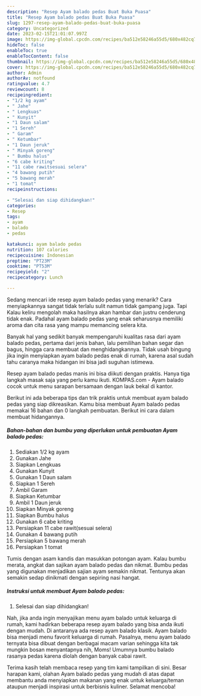 ```yaml
---
description: "Resep Ayam balado pedas Buat Buka Puasa"
title: "Resep Ayam balado pedas Buat Buka Puasa"
slug: 1297-resep-ayam-balado-pedas-buat-buka-puasa
category: Uncategorized
date: 2023-02-15T21:01:07.997Z
image: https://img-global.cpcdn.com/recipes/ba512e58246a55d5/680x482cq70/ayam-balado-pedas-foto-resep-utama.jpg
hideToc: false
enableToc: true
enableTocContent: false
thumbnail: https://img-global.cpcdn.com/recipes/ba512e58246a55d5/680x482cq70/ayam-balado-pedas-foto-resep-utama.jpg
cover: https://img-global.cpcdn.com/recipes/ba512e58246a55d5/680x482cq70/ayam-balado-pedas-foto-resep-utama.jpg
author: Admin
authorAv: notfound
ratingvalue: 4.7
reviewcount: 8
recipeingredient:
- "1/2 kg ayam"
- " Jahe"
- " Lengkuas"
- " Kunyit"
- "1 Daun salam"
- "1 Sereh"
- " Garam"
- " Ketumbar"
- "1 Daun jeruk"
- " Minyak goreng"
- " Bumbu halus"
- "6 cabe kriting"
- "11 cabe rawitsesuai selera"
- "4 bawang putih"
- "5 bawang merah"
- "1 tomat"
recipeinstructions:

- "Selesai dan siap dihidangkan!"
categories:
- Resep
tags:
- ayam
- balado
- pedas

katakunci: ayam balado pedas 
nutrition: 107 calories
recipecuisine: Indonesian
preptime: "PT23M"
cooktime: "PT53M"
recipeyield: "2"
recipecategory: Lunch

---
```



Sedang mencari ide resep ayam balado pedas yang menarik? Cara menyiapkannya sangat tidak terlalu sulit namun tidak gampang juga. Tapi Kalau keliru mengolah maka hasilnya akan hambar dan justru cenderung tidak enak. Padahal ayam balado pedas yang enak seharusnya memiliki aroma dan cita rasa yang mampu memancing selera kita.


Banyak hal yang sedikit banyak mempengaruhi kualitas rasa dari ayam balado pedas, pertama dari jenis bahan, lalu pemilihan bahan segar dan bagus, hingga cara membuat dan menghidangkannya. Tidak usah bingung jika ingin menyiapkan ayam balado pedas enak di rumah, karena asal sudah tahu caranya maka hidangan ini bisa jadi suguhan istimewa.

Resep ayam balado pedas manis ini bisa diikuti dengan praktis. Hanya tiga langkah masak saja yang perlu kamu ikuti. KOMPAS.com - Ayam balado cocok untuk menu sarapan bersamaan dengan lauk bekal di kantor.


Berikut ini ada beberapa tips dan trik praktis untuk membuat ayam balado pedas yang siap dikreasikan. Kamu bisa membuat Ayam balado pedas memakai 16 bahan dan 0 langkah pembuatan. Berikut ini cara dalam membuat hidangannya.

<!--inarticleads1-->

##### Bahan-bahan dan bumbu yang diperlukan untuk pembuatan Ayam balado pedas:

1. Sediakan 1/2 kg ayam
1. Gunakan  Jahe
1. Siapkan  Lengkuas
1. Gunakan  Kunyit
1. Gunakan 1 Daun salam
1. Siapkan 1 Sereh
1. Ambil  Garam
1. Siapkan  Ketumbar
1. Ambil 1 Daun jeruk
1. Siapkan  Minyak goreng
1. Siapkan  Bumbu halus
1. Gunakan 6 cabe kriting
1. Persiapkan 11 cabe rawit(sesuai selera)
1. Gunakan 4 bawang putih
1. Persiapkan 5 bawang merah
1. Persiapkan 1 tomat


Tumis dengan asam kandis dan masukkan potongan ayam. Kalau bumbu merata, angkat dan sajikan ayam balado pedas dan nikmat. Bumbu pedas yang digunakan menjadikan sajian ayam semakin nikmat. Tentunya akan semakin sedap dinikmati dengan sepiring nasi hangat. 

<!--inarticleads2-->

##### Instruksi untuk membuat Ayam balado pedas:


1. Selesai dan siap dihidangkan!

Nah, jika anda ingin menyajikan menu ayam balado untuk keluarga di rumah, kami hadirkan beberapa resep ayam balado yang bisa anda ikuti dengan mudah. Di antaranya ada resep ayam balado klasik. Ayam balado bisa menjadi menu favorit keluarga di rumah. Pasalnya, menu ayam balado ternyata bisa dibuat dengan berbagai macam varian sehingga kita tak mungkin bosan menyantapnya nih, Moms! Umumnya bumbu balado rasanya pedas karena diolah dengan banyak cabai rawit. 

Terima kasih telah membaca resep yang tim kami tampilkan di sini. Besar harapan kami, olahan Ayam balado pedas yang mudah di atas dapat membantu anda menyiapkan makanan yang enak untuk keluarga/teman ataupun menjadi inspirasi untuk berbisnis kuliner. Selamat mencoba!
